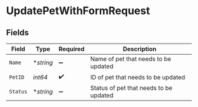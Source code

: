 # UpdatePetWithFormRequest


## Fields

| Field                                  | Type                                   | Required                               | Description                            |
| -------------------------------------- | -------------------------------------- | -------------------------------------- | -------------------------------------- |
| `Name`                                 | **string*                              | :heavy_minus_sign:                     | Name of pet that needs to be updated   |
| `PetID`                                | *int64*                                | :heavy_check_mark:                     | ID of pet that needs to be updated     |
| `Status`                               | **string*                              | :heavy_minus_sign:                     | Status of pet that needs to be updated |